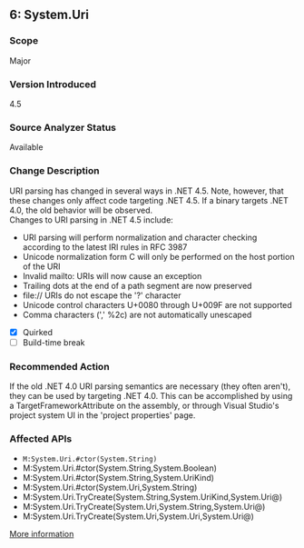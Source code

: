 ## 6: System.Uri

### Scope
Major

### Version Introduced
4.5

### Source Analyzer Status
Available

### Change Description

URI parsing has changed in several ways in .NET 4.5. Note, however, that these changes only affect code targeting .NET 4.5. If a binary targets .NET 4.0, the old behavior will be observed.  
Changes to URI parsing in .NET 4.5 include:<ul><li>URI parsing will perform normalization and character checking according to the latest IRI rules in RFC 3987</li><li>Unicode normalization form C will only be performed on the host portion of the URI</li><li>Invalid mailto: URIs will now cause an exception</li><li>Trailing dots at the end of a path segment are now preserved</li><li>file:// URIs do not escape the '?' character</li><li>Unicode control characters U+0080 through U+009F are not supported</li><li>Comma characters (',' %2c) are not automatically unescaped</li></ul>

- [x] Quirked
- [ ] Build-time break

### Recommended Action
If the old .NET 4.0 URI parsing semantics are necessary (they often aren't), they can be used by targeting .NET 4.0. This can be accomplished by using a TargetFrameworkAttribute on the assembly, or through Visual Studio's project system UI in the 'project properties' page.

### Affected APIs
* `M:System.Uri.#ctor(System.String)`
* M:System.Uri.#ctor(System.String,System.Boolean)
* M:System.Uri.#ctor(System.String,System.UriKind)
* M:System.Uri.#ctor(System.Uri,System.String)
* M:System.Uri.TryCreate(System.String,System.UriKind,System.Uri@)
* M:System.Uri.TryCreate(System.Uri,System.String,System.Uri@)
* M:System.Uri.TryCreate(System.Uri,System.Uri,System.Uri@)

[More information](https://msdn.microsoft.com/en-us/library/hh367887\(v=vs.110\).aspx#core)

<!--
    ### Notes
    Changes IRI parsing, requires access to parameters to detect
    Source analyzer status: Pri 1, source done (AlPopa)
-->


